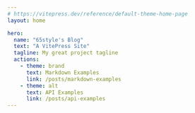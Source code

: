 ```yaml
---
# https://vitepress.dev/reference/default-theme-home-page
layout: home

hero:
  name: "65style's Blog"
  text: "A VitePress Site"
  tagline: My great project tagline
  actions:
    - theme: brand
      text: Markdown Examples
      link: /posts/markdown-examples
    - theme: alt
      text: API Examples
      link: /posts/api-examples
---
```


